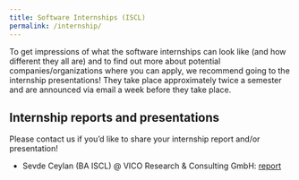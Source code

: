 ```yaml
---
title: Software Internships (ISCL)
permalink: /internship/
---
```


To get impressions of what the software internships can look like (and how different they all are) and to find out more about potential companies/organizations where you can apply, we recommend going to the internship presentations! They take place approximately twice a semester and are announced via email a week before they take place.


Internship reports and presentations
---
Please contact us if you’d like to share your internship report and/or presentation!

- Sevde Ceylan (BA ISCL) @ VICO Research & Consulting GmbH: [report](/files/internship/Internship_Report_Sevde_Ceylan_Feedback.pdf)
